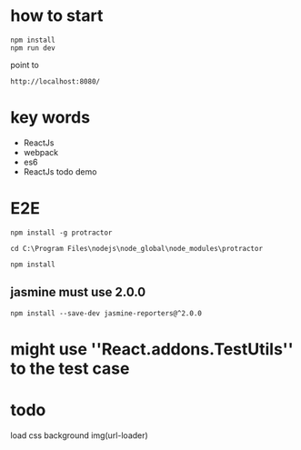# how to start

```
npm install
npm run dev
```

point to

```
http://localhost:8080/
```

# key words

- ReactJs
- webpack
- es6
- ReactJs todo demo

# E2E

```
npm install -g protractor

cd C:\Program Files\nodejs\node_global\node_modules\protractor

npm install

```

## jasmine must use 2.0.0

```
npm install --save-dev jasmine-reporters@^2.0.0

```

# might use ''React.addons.TestUtils'' to the test case

# todo

load css background img(url-loader)

